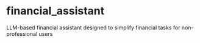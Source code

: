 # financial_assistant
LLM-based financial assistant designed to simplify financial tasks for non-professional users
